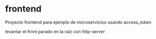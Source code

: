 # frontend
Proyecto frontend para ejemplo de microservicios usando access_token

levantar el front parado en la raiz con 
http-server

